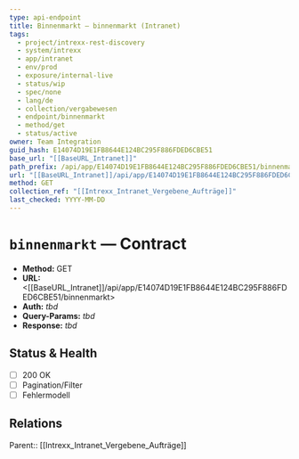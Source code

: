 ```yaml
---
type: api-endpoint
title: Binnenmarkt — binnenmarkt (Intranet)
tags:
  - project/intrexx-rest-discovery
  - system/intrexx
  - app/intranet
  - env/prod
  - exposure/internal-live
  - status/wip
  - spec/none
  - lang/de
  - collection/vergabewesen
  - endpoint/binnenmarkt
  - method/get
  - status/active
owner: Team Integration
guid_hash: E14074D19E1FB8644E124BC295F886FDED6CBE51
base_url: "[[BaseURL_Intranet]]"
path_prefix: /api/app/E14074D19E1FB8644E124BC295F886FDED6CBE51/binnenmarkt$4
url: "[[BaseURL_Intranet]]/api/app/E14074D19E1FB8644E124BC295F886FDED6CBE51/binnenmarkt"
method: GET
collection_ref: "[[Intrexx_Intranet_Vergebene_Aufträge]]"
last_checked: YYYY-MM-DD
---
```


# `binnenmarkt` — Contract
- **Method:** GET  
- **URL:** <[[BaseURL_Intranet]]/api/app/E14074D19E1FB8644E124BC295F886FDED6CBE51/binnenmarkt>  
- **Auth:** _tbd_  
- **Query-Params:** _tbd_  
- **Response:** _tbd_

## Status & Health
- [ ] 200 OK
- [ ] Pagination/Filter
- [ ] Fehlermodell

## Relations
Parent:: [[Intrexx_Intranet_Vergebene_Aufträge]]

